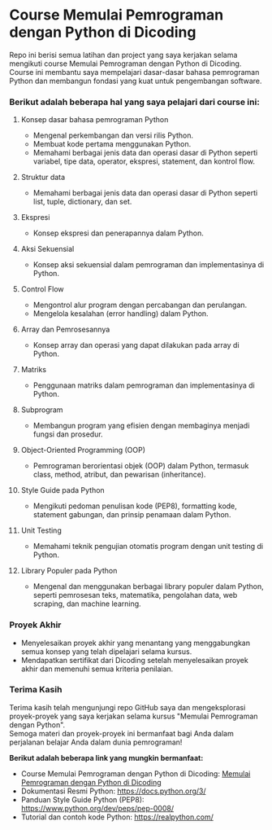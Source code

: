 # Course Memulai Pemrograman dengan Python di Dicoding

<p>Repo ini berisi semua latihan dan project yang saya kerjakan selama mengikuti course Memulai Pemrograman dengan Python di Dicoding. 
Course ini membantu saya mempelajari dasar-dasar bahasa pemrograman Python dan membangun fondasi yang kuat untuk pengembangan software.</p>

### Berikut adalah beberapa hal yang saya pelajari dari course ini:

1. Konsep dasar bahasa pemrograman Python
   * Mengenal perkembangan dan versi rilis Python.
   * Membuat kode pertama menggunakan Python.
   * Memahami berbagai jenis data dan operasi dasar di Python seperti variabel, tipe data, operator, ekspresi, statement, dan kontrol flow.</p>

2. Struktur data
   * Memahami berbagai jenis data dan operasi dasar di Python seperti list, tuple, dictionary, dan set.

3. Ekspresi
   * Konsep ekspresi dan penerapannya dalam Python.

5. Aksi Sekuensial
   * Konsep aksi sekuensial dalam pemrograman dan implementasinya di Python.

6. Control Flow
   * Mengontrol alur program dengan percabangan dan perulangan.
   * Mengelola kesalahan (error handling) dalam Python.

7. Array dan Pemrosesannya
   * Konsep array dan operasi yang dapat dilakukan pada array di Python.

8. Matriks
   * Penggunaan matriks dalam pemrograman dan implementasinya di Python.

10. Subprogram
    * Membangun program yang efisien dengan membaginya menjadi fungsi dan prosedur.

11. Object-Oriented Programming (OOP)
    * Pemrograman berorientasi objek (OOP) dalam Python, termasuk class, method, atribut, dan pewarisan (inheritance).
12. Style Guide pada Python
    * Mengikuti pedoman penulisan kode (PEP8), formatting kode, statement gabungan, dan prinsip penamaan dalam Python.
14. Unit Testing
    * Memahami teknik pengujian otomatis program dengan unit testing di Python.
16. Library Populer pada Python
    * Mengenal dan menggunakan berbagai library populer dalam Python, seperti pemrosesan teks, matematika, pengolahan data, web scraping, dan machine learning.


### Proyek Akhir
* Menyelesaikan proyek akhir yang menantang yang menggabungkan semua konsep yang telah dipelajari selama kursus.
* Mendapatkan sertifikat dari Dicoding setelah menyelesaikan proyek akhir dan memenuhi semua kriteria penilaian.

### Terima Kasih
<p> Terima kasih telah mengunjungi repo GitHub saya dan mengeksplorasi proyek-proyek yang saya kerjakan selama kursus "Memulai Pemrograman dengan Python". 
  <br>Semoga materi dan proyek-proyek ini bermanfaat bagi Anda dalam perjalanan belajar Anda dalam dunia pemrograman!</p>

**Berikut adalah beberapa link yang mungkin bermanfaat:**
- Course Memulai Pemrograman dengan Python di Dicoding: [Memulai Pemrograman dengan Python di Dicoding](https://www.dicoding.com/academies/86)
- Dokumentasi Resmi Python: https://docs.python.org/3/
- Panduan Style Guide Python (PEP8): https://www.python.org/dev/peps/pep-0008/
- Tutorial dan contoh kode Python: https://realpython.com/
